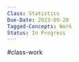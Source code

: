 ```yaml
---
Class: Statistics
Due-Date: 2023-09-20
Tagged-Concepts: Work
Status: In Progress
---
```

#class-work 

